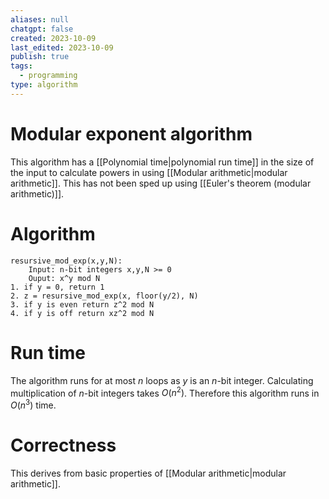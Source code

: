 ```yaml
---
aliases: null
chatgpt: false
created: 2023-10-09
last_edited: 2023-10-09
publish: true
tags:
  - programming
type: algorithm
---
```

# Modular exponent algorithm

This algorithm has a [[Polynomial time|polynomial run time]] in the size of the input to calculate powers in using [[Modular arithmetic|modular arithmetic]]. This has not been sped up using [[Euler's theorem (modular arithmetic)]].

# Algorithm

```pseudocode
resursive_mod_exp(x,y,N):
	Input: n-bit integers x,y,N >= 0
	Ouput: x^y mod N
1. if y = 0, return 1
2. z = resursive_mod_exp(x, floor(y/2), N)
3. if y is even return z^2 mod N
4. if y is off return xz^2 mod N
```

# Run time

The algorithm runs for at most $n$ loops as $y$ is an $n$-bit integer. Calculating multiplication of $n$-bit integers takes $O(n^2)$. Therefore this algorithm runs in $O(n^3)$ time.

# Correctness

This derives from basic properties of [[Modular arithmetic|modular arithmetic]].
